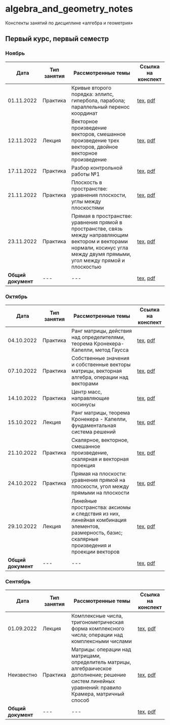 # algebra_and_geometry_notes

Конспекты занятий по дисциплине «алгебра и геометрия»

## Первый курс, первый семестр

### Ноябрь

| Дата | Тип занятия | Рассмотренные темы | Ссылка на конспект |
|------|------------|----------------------|--------------------|
| 01.11.2022 | Практика | Кривые второго порядка: эллипс, гипербола, парабола; параллельный перенос координат | [tex](years/year_01/semester_01/november/01-11-2022.tex), [pdf](years/year_01/semester_01/november/renders/01-11-2022.pdf) |
| 12.11.2022 | Лекция | Векторное произведение векторов, смешанное произведение трех векторов, двойное векторное произведение | [tex](years/year_01/semester_01/november/12-11-2022.tex), [pdf](years/year_01/semester_01/november/renders/12-11-2022.pdf) |
| 17.11.2022 | Практика | Разбор контрольной работы №1 | [tex](years/year_01/semester_01/november/17-11-2022.tex), [pdf](years/year_01/semester_01/november/renders/17-11-2022.pdf) |
| 21.11.2022 | Практика | Плоскость в пространстве: уравнения плоскости, углы между плоскостями | [tex](years/year_01/semester_01/november/21-11-2022.tex), [pdf](years/year_01/semester_01/november/renders/21-11-2022.pdf) |
| 23.11.2022 | Практика | Прямая в пространстве: уравнения прямой в пространстве, связь между направляющим вектором и векторами нормали, косинус угла между двумя прямыми, угол между прямой и плоскостью | [tex](years/year_01/semester_01/november/23-11-2022.tex), [pdf](years/year_01/semester_01/november/renders/23-11-2022.pdf) |
| **Общий документ** | --- | --- | [tex](years/year_01/semester_01/november/november.tex), [pdf](years/year_01/semester_01/november/renders/november.pdf) |

### Октябрь

| Дата | Тип занятия | Рассмотренные темы | Ссылка на конспект |
|------|------------|----------------------|--------------------|
| 04.10.2022 | Практика | Ранг матрицы, действия над определителями, теорема Кронекера-Капелли, метод Гаусса | [tex](years/year_01/semester_01/october/04-10-2022.tex), [pdf](years/year_01/semester_01/october/render/04-10-2022.pdf) |
| 07.10.2022 | Практика | Собственные значения и собственные векторы матрицы, векторная алгебра, операции над векторами | [tex](years/year_01/semester_01/october/07-10-2022.tex), [pdf](years/year_01/semester_01/october/render/07-10-2022.pdf) |
| 14.10.2022 | Практика | Центр масс, направляющие косинусы  | [tex](years/year_01/semester_01/october/14-10-2022.tex), [pdf](years/year_01/semester_01/october/render/14-10-2022.pdf) |
| 15.10.2022 | Лекция | Ранг матрицы, теорема Кронекера - Капелли, фундаментальная система решений  | [tex](years/year_01/semester_01/october/15-10-2022.tex), [pdf](years/year_01/semester_01/october/render/15-10-2022.pdf) |
| 21.10.2022 | Практика | Скалярное, векторное, смешанное произведение, скалярная и векторная проекция  | [tex](years/year_01/semester_01/october/21-10-2022.tex), [pdf](years/year_01/semester_01/october/render/21-10-2022.pdf) |
| 24.10.2022 | Практика | Прямая на плоскости: уравнения прямой на плоскости, угол между прямыми на плоскости  | [tex](years/year_01/semester_01/october/24-10-2022.tex), [pdf](years/year_01/semester_01/october/render/24-10-2022.pdf) |
| 29.10.2022 | Лекция | Линейные пространства: аксиомы и следствия из них, линейная комбинация элементов, размерность, базис; скалярные произведения и проекции векторов  | [tex](years/year_01/semester_01/october/29-10-2022.tex), [pdf](years/year_01/semester_01/october/render/29-10-2022.pdf) |
| **Общий документ** | --- | --- | [tex](years/year_01/semester_01/october/october.tex), [pdf](years/year_01/semester_01/october/render/october.pdf) |

### Сентябрь

| Дата | Тип занятия | Рассмотренные темы | Ссылка на конспект |
|------|------------|----------------------|--------------------|
| 01.09.2022 | Лекция | Комплексные числа, тригонометрическая форма комплексного числа; операции над комплексными числами | [tex](years/year_01/semester_01/september/01-09-2022.tex), [pdf](years/year_01/semester_01/september/render/01-09-2022.pdf) |
| Неизвестно | Практика | Матрицы: операции над матрицами, определитель матрицы, алгебраическое дополнение; решение систем линейных уравнений: правило Крамера, матричный способ | [tex](years/year_01/semester_01/september/unknown_1.tex), [pdf](years/year_01/semester_01/september/render/unknown_1.pdf) |
| **Общий документ** | --- | --- | [tex](years/year_01/semester_01/september/september.tex), [pdf](years/year_01/semester_01/september/render/september.pdf) |
